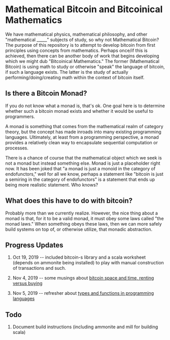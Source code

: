 # Mathematical Bitcoin and Bitcoinical Mathematics
We have mathematical physics, mathematical philosophy, and other "mathematical _____" subjects of study, so why not Mathematical Bitcoin?
The purpose of this repository is to attempt to develop bitcoin from first principles using concepts from mathematics. Perhaps once/if this is achieved, then there can be another body of work that begins developing which we might dub "Bitcoinical Mathematics." The former (Mathematical Bitcoin) is
using math to study or otherwise "speak" the language of bitcoin, if such a language exists. The latter is the study of actually performing/doing/creating math within the context of bitcoin itself. 

## Is there a Bitcoin Monad?
If you do not know what a monad is, that's ok. One goal here is to determine whether such a bitcoin monad exists and whether it would be useful to programmers.

A monad is something that comes from the mathematical realm of category theory, but the concept has made inroads into many existing programming
languages. Ultimately, at least from a programming perspective, a monad provides a relatively clean way to encapsulate sequential computation or processes.

There is a chance of course that the mathematical object which we seek is not a monad but instead something else. Monad is just a placeholder right now. It has been joked that "a monad is just a monoid in the category of endofunctors," well for all we know, perhaps a statement like "bitcoin is just a semiring in the category of endofunctors" is a statement that ends up being more realistic statement. Who knows?

## What does this have to do with bitcoin?
Probably more than we currently realize. However, the nice thing about a monad is that, for it to be a valid monad, it must obey some laws called
"the monad laws." When something obeys these laws, then we can more safely build systems on top of, or otherwise utilize, that monadic abstraction.

## Progress Updates
1. Oct 19, 2019 -- included bitcoin-s library and a scala worksheet (depends on ammonite being installed) to play with manual construction of transactions and such.

2. Nov 4, 2019 -- some musings about [bitcoin space and time, renting versus buying](RentingVsBuying.md) 

3. Nov 5, 2019 -- refresher about [types and functions in programming languages](scala/RefresherOnTypes.sc)
## Todo
1. Document build instructions (including ammonite and mill for building scala)
